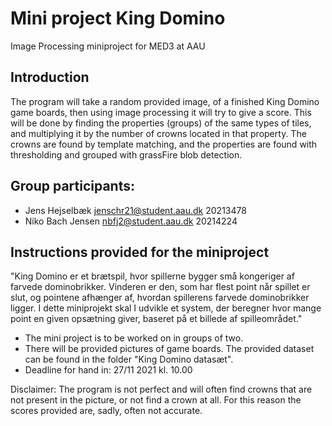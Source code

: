 # Mini project King Domino
Image Processing miniproject for MED3 at AAU

## Introduction
The program will take a random provided image, of a finished King Domino game boards, then using image processing it will try to give a score.
This will be done by finding the properties (groups) of the same types of tiles, and multiplying it by the number of crowns located in that property.
The crowns are found by template matching, and the properties are found with thresholding and grouped with grassFire blob detection.

## Group participants: 
- Jens Hejselbæk  jenschr21@student.aau.dk  20213478
- Niko Bach Jensen  nbfj2@student.aau.dk  20214224

## Instructions provided for the miniproject
"King Domino er et brætspil, hvor spillerne bygger små kongeriger af farvede dominobrikker. Vinderen er den, som har flest point når spillet er slut, og pointene afhænger af, hvordan spillerens farvede dominobrikker ligger. I dette miniprojekt skal I udvikle et system, der beregner hvor mange point en given opsætning giver, baseret på et billede af spilleområdet."

- The mini project is to be worked on in groups of two.
- There will be provided pictures of game boards. The provided dataset can be found in the folder "King Domino datasæt".
- Deadline for hand in: 27/11 2021 kl. 10.00

Disclaimer:
The program is not perfect and will often find crowns that are not present in the picture, or not find a crown at all. For this reason the scores provided are, sadly, often not accurate.

